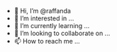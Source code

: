 - 👋 Hi, I’m @raffanda
- 👀 I’m interested in ...
- 🌱 I’m currently learning ...
- 💞️ I’m looking to collaborate on ...
- 📫 How to reach me ...

<!---
raffanda/raffanda is a ✨ special ✨ repository because its `README.md` (this file) appears on your GitHub profile.
You can click the Preview link to take a look at your changes.
--->
